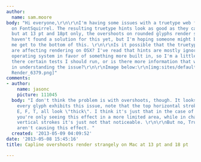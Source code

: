 ```yaml
---
author:
  name: sam.moore
body: "Hi everyone,\r\n\r\nI'm having some issues with a truetype web font conversion
  on FontSquirrel. The resulting truetype hints look as good as they can on Windows,
  but at 13 pt and 18pt only, the overshoots on rounded glyphs render strangely. I
  haven't found a solution for this yet, but I'm hoping someone might be able to help
  me get to the bottom of this. \r\n\r\nIs it possible that the truetype hinting instructions
  are affecting rendering on OSX? I've read that hints are mostly ignored by this
  operating system in favor of something more built in, so I'm a little confused.\r\n\r\nAre
  there certain tests I should run, or is there more information that would be helpful
  in understanding the issue?\r\n\r\nImage below:\r\n[img:sites/default/files/old-images/Font
  Render_6379.png]"
comments:
- author:
    name: jasonc
    picture: 111045
  body: "I don't think the problem is with overshoots, though. It looks to me that
    every glyph exhibits this issue, note that the top horizontal strokes of the Z,
    E, F, T, all look \"thick\". I think it's just that in the case of the rounds,
    you're only seeing this effect in a more limited area, while in characters with
    vertical strokes it's just not that noticeable. \r\n\r\nBut no, TrueType instructions
    aren't causing this effect. "
  created: '2013-05-09 04:09:52'
date: '2013-05-08 15:45:16'
title: Capline overshoots render strangely on Mac at 13 pt and 18 pt

---
```

